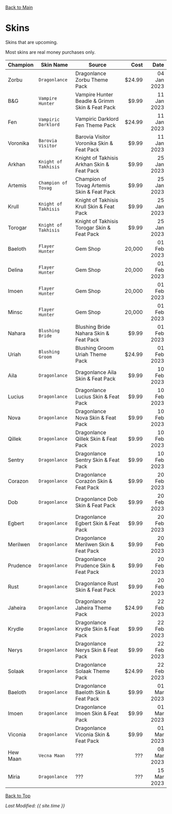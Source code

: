 [Back to Main](index.md)

# Skins
Skins that are upcoming.

Most skins are real money purchases only.

| Champion | Skin Name | Source | Cost | Date |
|---|---|---|---:|---:|
| Zorbu | `Dragonlance` | Dragonlance Zorbu Theme Pack | $24.99 | 04 Jan 2023 |
| B&G | `Vampire Hunter` | Vampire Hunter Beadle & Grimm Skin & Feat Pack | $9.99 | 11 Jan 2023 |
| Fen | `Vampiric Darklord` | Vampiric Darklord Fen Theme Pack | $24.99 | 11 Jan 2023 |
| Voronika | `Barovia Visitor` | Barovia Visitor Voronika Skin & Feat Pack | $9.99 | 11 Jan 2023 |
| Arkhan | `Knight of Takhisis` | Knight of Takhisis Arkhan Skin & Feat Pack | $9.99 | 25 Jan 2023 |
| Artemis | `Champion of Tovag` | Champion of Tovag Artemis Skin & Feat Pack | $9.99 | 25 Jan 2023 |
| Krull | `Knight of Takhisis` | Knight of Takhisis Krull Skin & Feat Pack | $9.99 | 25 Jan 2023 |
| Torogar | `Knight of Takhisis` | Knight of Takhisis Torogar Skin & Feat Pack | $9.99 | 25 Jan 2023 |
| Baeloth | `Flayer Hunter` | Gem Shop | 20,000 | 01 Feb 2023 |
| Delina | `Flayer Hunter` | Gem Shop | 20,000 | 01 Feb 2023 |
| Imoen | `Flayer Hunter` | Gem Shop | 20,000 | 01 Feb 2023 |
| Minsc | `Flayer Hunter` | Gem Shop | 20,000 | 01 Feb 2023 |
| Nahara | `Blushing Bride` | Blushing Bride Nahara Skin & Feat Pack | $9.99 | 01 Feb 2023 |
| Uriah | `Blushing Groom` | Blushing Groom Uriah Theme Pack | $24.99 | 01 Feb 2023 |
| Aila | `Dragonlance` | Dragonlance Aila Skin & Feat Pack | $9.99 | 10 Feb 2023 |
| Lucius | `Dragonlance` | Dragonlance Lucius Skin & Feat Pack | $9.99 | 10 Feb 2023 |
| Nova | `Dragonlance` | Dragonlance Nova Skin & Feat Pack | $9.99 | 10 Feb 2023 |
| Qillek | `Dragonlance` | Dragonlance Qillek Skin & Feat Pack | $9.99 | 10 Feb 2023 |
| Sentry | `Dragonlance` | Dragonlance Sentry Skin & Feat Pack | $9.99 | 10 Feb 2023 |
| Corazon | `Dragonlance` | Dragonlance Corazón Skin & Feat Pack | $9.99 | 20 Feb 2023 |
| Dob | `Dragonlance` | Dragonlance Dob Skin & Feat Pack | $9.99 | 20 Feb 2023 |
| Egbert | `Dragonlance` | Dragonlance Egbert Skin & Feat Pack | $9.99 | 20 Feb 2023 |
| Merilwen | `Dragonlance` | Dragonlance Merilwen Skin & Feat Pack | $9.99 | 20 Feb 2023 |
| Prudence | `Dragonlance` | Dragonlance Prudence Skin & Feat Pack | $9.99 | 20 Feb 2023 |
| Rust | `Dragonlance` | Dragonlance Rust Skin & Feat Pack | $9.99 | 20 Feb 2023 |
| Jaheira | `Dragonlance` | Dragonlance Jaheira Theme Pack | $24.99 | 22 Feb 2023 |
| Krydle | `Dragonlance` | Dragonlance Krydle Skin & Feat Pack | $9.99 | 22 Feb 2023 |
| Nerys | `Dragonlance` | Dragonlance Nerys Skin & Feat Pack | $9.99 | 22 Feb 2023 |
| Solaak | `Dragonlance` | Dragonlance Solaak Theme Pack | $24.99 | 22 Feb 2023 |
| Baeloth | `Dragonlance` | Dragonlance Baeloth Skin & Feat Pack | $9.99 | 01 Mar 2023 |
| Imoen | `Dragonlance` | Dragonlance Imoen Skin & Feat Pack | $9.99 | 01 Mar 2023 |
| Viconia | `Dragonlance` | Dragonlance Viconia Skin & Feat Pack | $9.99 | 01 Mar 2023 |
| Hew Maan | `Vecna Maan` | ??? | ??? | 08 Mar 2023 |
| Miria | `Dragonlance` | ??? | ??? | 15 Mar 2023 |

[Back to Top](#top)

*Last Modified: {{ site.time }}*